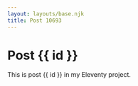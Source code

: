 ```yaml
---
layout: layouts/base.njk
title: Post 10693
---
```


# Post {{ id }}

This is post {{ id }} in my Eleventy project.
